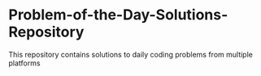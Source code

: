 # Problem-of-the-Day-Solutions-Repository
This repository contains solutions to daily coding problems from multiple platforms

